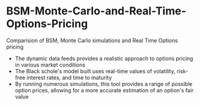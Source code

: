 # BSM-Monte-Carlo-and-Real-Time-Options-Pricing
Comparision of BSM, Monte Carlo simulations and Real Time Options pricing
- The dynamic data feeds provides a realistic approach to options pricing in various market conditions
- The Black schole's model built uses real-time values of volatility, risk-free interest rates, and time to maturity
- By running numerous simulations, this tool provides a range of possible option prices, allowing for a more accurate estimation of an option's fair value
